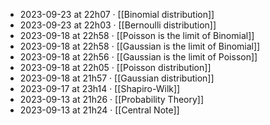 - 2023-09-23 at 22h07 · [[Binomial distribution]]
- 2023-09-23 at 22h03 · [[Bernoulli distribution]]
- 2023-09-18 at 22h58 · [[Poisson is the limit of Binomial]]
- 2023-09-18 at 22h58 · [[Gaussian is the limit of Binomial]]
- 2023-09-18 at 22h56 · [[Gaussian is the limit of Poisson]]
- 2023-09-18 at 22h05 · [[Poisson distribution]]
- 2023-09-18 at 21h57 · [[Gaussian distribution]]
- 2023-09-17 at 23h14 · [[Shapiro-Wilk]]
- 2023-09-13 at 21h26 · [[Probability Theory]]
- 2023-09-13 at 21h24 · [[Central Note]]
